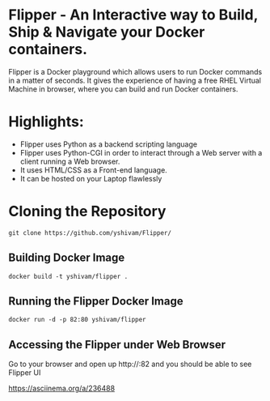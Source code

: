 # Flipper - An Interactive way to Build, Ship & Navigate your Docker containers. 

Flipper is a Docker playground which allows users to run Docker commands in a matter of seconds. It gives the experience of having a free RHEL Virtual Machine in browser, where you can build and run Docker containers.

# Highlights:

- Flipper uses Python as a backend scripting language
- Flipper uses Python-CGI in order to interact through a Web server with a client running a Web browser.
- It uses HTML/CSS as a Front-end language.
- It can be hosted on your Laptop flawlessly

# Cloning the Repository

```
git clone https://github.com/yshivam/Flipper/
```

## Building Docker Image

```
docker build -t yshivam/flipper .
```

## Running the Flipper Docker Image

```
docker run -d -p 82:80 yshivam/flipper
```

## Accessing the Flipper under Web Browser

Go to your browser and open up http://<IP>:82 and you should be able to see Flipper UI


https://asciinema.org/a/236488
